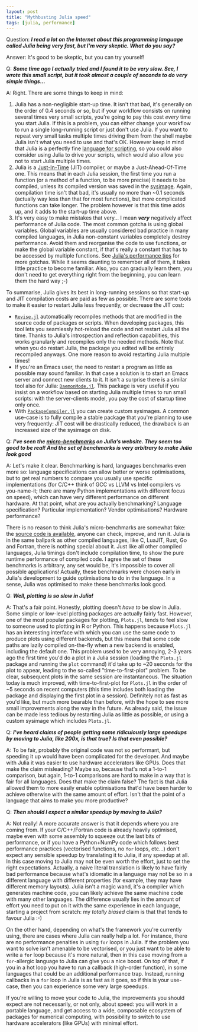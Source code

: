 ```yaml
---
layout: post
title: "Mythbusting Julia speed"
tags: [julia, performance]
---
```


Question: _**I read a lot on the Internet about this programming language called Julia being
very fast, but I'm very skeptic.  What do you say?**_

Answer: It's good to be skeptic, but you can try yourself!

Q: _**Some time ago I actually tried and I found it to be very slow.  See, I wrote this
small script, but it took almost a couple of seconds to do very simple things...**_

A: Right.  There are some things to keep in mind:

1. Julia has a non-negligible start-up time.  It isn't that bad, it's generally on the order
   of 0.4 seconds or so, but if your workflow consists on running several times very small
   scripts, you're going to pay this cost _every_ time you start Julia.  If this is a
   problem, you can either change your workflow to run a single long-running script or just
   don't use Julia.  If you want to repeat very small tasks multiple times driving them from
   the shell maybe Julia isn't what you need to use and that's OK.  However keep in mind
   that Julia is a perfectly fine [language for
   scripting](https://julialang.org/blog/2012/03/shelling-out-sucks/), so you could also
   consider using Julia to drive your scripts, which would also allow you not to start Julia
   multiple times.
2. Julia is a [Just-In-Time](https://en.wikipedia.org/wiki/Just-in-time_compilation) (JIT)
   compiler, or maybe a Just-Ahead-Of-Time one.  This means that in each Julia session, the
   first time you run a function (or a method of a function, to be more precise) it needs to
   be compiled, unless its compiled version was saved in the
   [sysimage](https://en.wikipedia.org/wiki/System_image).  Again, compilation time isn't
   that bad, it's usually no more than ~0.1 seconds (actually way less than that for most
   functions), but more complicated functions can take longer.  The problem however is that
   this time adds up, and it adds to the start-up time above.
3. It's very easy to make mistakes that very... I mean _**very**_ negatively affect
   performance of Julia code.  The most common gotcha is using global variables.  Global
   variables are usually considered bad practice in many compiled languages, in Julia
   non-constant variables completely destroy performance.  Avoid them and reorganise the
   code to use functions, or make the global variable constant, if that's really a constant
   that has to be accessed by multiple functions.  See [Julia's performance
   tips](https://docs.julialang.org/en/v1/manual/performance-tips/) for more gotchas.  While
   it seems daunting to remember all of them, it takes little practice to become familiar.
   Also, you can gradually learn them, you don't need to get everything right from the
   beginning, you can learn them the hard way ;-)

To summarise, Julia gives its best in long-running sessions so that start-up and JIT
compilation costs are paid as few as possible.  There are some tools to make it easier to
restart Julia less frequently, or decrease the JIT cost:

* [`Revise.jl`](https://github.com/timholy/Revise.jl) automatically recompiles methods that
  are modified in the source code of packages or scripts.  When developing packages, this
  tool lets you seamlessly hot-reload the code and not restart Julia all the time.  Thanks
  to Julia's introspection and reflection capabilities, this works granularly and recompiles
  only the needed methods.  Note that when you do restart Julia, the package you edited will
  be entirely recompiled anyways.  One more reason to avoid restarting Julia multiple times!
* If you're an Emacs user, the need to restart a program as little as possible may sound
  familiar.  In that case a solution is to start an Emacs server and connect new clients to
  it.  It isn't a surprise there is a similar tool also for Julia:
  [`DaemonMode.jl`](https://github.com/dmolina/DaemonMode.jl).  This package is very useful
  if you insist on a workflow based on starting Julia multiple times to run small scripts:
  with the server-clients model, you pay the cost of startup time only once.
* With [`PackageCompiler.jl`](https://github.com/JuliaLang/PackageCompiler.jl) you can
  create custom sysimages.  A common use-case is to fully compile a stable package that
  you're planning to use very frequently: JIT cost will be drastically reduced, the drawback
  is an increased size of the sysimage on disk.

Q: _**I've seen the [micro-benchmarks](https://julialang.org/benchmarks/) on Julia's
website.  They seem too good to be real!  And the set of benchmarks is very arbitrary to
make Julia look good**_

A: Let's make it clear.  Benchmarking is hard, languages benchmarks even more so: language
specifications can allow better or worse optimisations, but to get real numbers to compare
you usually use specific implementations (for C/C++ think of GCC vs LLVM vs Intel compilers
vs you-name-it; there are many Python implementations with different focus on speed), which
can have very different performance on different hardware.  At that point, what are you
actually benchmarking?  Language specification?  Particular implementation?  Vendor
optimisations?  Hardware performance?

There is no reason to think Julia's micro-benchmarks are somewhat fake: the [source code is
available](https://github.com/JuliaLang/Microbenchmarks), anyone can check, improve, and run
it.  Julia is in the same ballpark as other compiled languages, like C, LuaJIT, Rust, Go and
Fortran, there is nothing special about it.  Just like all other compiled languages, Julia
timings don't include compilation time, to show the pure runtime performance of compiled
code.  I agree the set of these benchmarks is arbitrary, any set would be, it's impossible
to cover all possible applications!  Actually, these benchmarks were chosen early in Julia's
development to guide optimisations to do in the language.  In a sense, Julia was optimised
to make these benchmarks look good.

Q: _**Well, plotting is so slow in Julia!**_

A: That's a fair point.  Honestly, plotting doesn't _have to_ be slow in Julia.  Some simple
or low-level plotting packages are actually fairly fast.  However, one of the most popular
packages for plotting, `Plots.jl`, tends to feel slow to someone used to plotting in R or
Python.  This happens because `Plots.jl` has an interesting interface with which you can use
the same code to produce plots using different backends, but this means that some code paths
are lazily compiled on-the-fly when a new backend is enabled, including the default one.
This problem used to be very annoying, 2-3 years ago the first time you'd do a plot in a
Julia session (loading the `Plots.jl` package and running the `plot` command) it'd take up
to ~20 seconds for the plot to appear, leading to the so-called "time-to-first-plot"
problem.  To be clear, subsequent plots in the same session are instantaneous.  The
situation today is much improved, with time-to-first-plot for `Plots.jl` in the order of ~5
seconds on recent computers (this time includes both loading the package and displaying the
first plot in a session).  Definitely not as fast as you'd like, but much more bearable than
before, with the hope to see more small improvements along the way in the future.  As
already said, the issue can be made less tedious by restarting Julia as little as possible,
or using a custom sysimage which includes `Plots.jl`.

Q: _**I've heard claims of people getting some ridiculously large speedups by moving to
Julia, like 200x, is that true? Is that even possible?**_

A: To be fair, probably the original code was not so performant, but speeding it up would
have been complicated for the developer.  And maybe with Julia it was easier to use hardware
accelerators like GPUs.  Does that make the claim misleading?  Maybe so, because that's not
a 1-to-1 comparison, but again, 1-to-1 comparisons are hard to make in a way that is fair
for all languages.  Does that make the claim false?  The fact is that Julia allowed them to
more easily enable optimisations that'd have been harder to achieve otherwise with the same
amount of effort.  Isn't that the point of a language that aims to make you more productive?

Q: _**Then should I expect a similar speedup by moving to Julia?**_

A: Not really!  A more accurate answer is that it depends where you are coming from.  If
your C/C++/Fortran code is already heavily optimised, maybe even with some assembly to
squeeze out the last bits of performance, or if you have a Python+NumPy code which follows
best performance practices (vectorised functions, no `for` loops, etc...) don't expect any
sensible speedup by translating it to Julia, if any speedup at all.  In this case moving to
Julia may not be even worth the effort, just to set the right expectations.  Actually, a
naive literal translation is likely to have fairly bad performance because what's idiomatic
in a language may not be so in a different language with different properties (for example,
they may have different memory layouts).  Julia isn't a magic wand, it's a compiler which
generates machine code, you can likely achieve the same machine code with many other
languages.  The difference usually lies in the amount of effort you need to put on it with
the same experience in each language, starting a project from scratch: my _totally biased_
claim is that that tends to favour Julia :-)

On the other hand, depending on what's the framework you're currently using, there are cases
where Julia can really help a lot.  For instance, there are no performance penalties in
using `for` loops in Julia.  If the problem you want to solve isn't amenable to be
vectorised, or you just want to be able to write a `for` loop because it's more natural,
then in this case moving from a `for`-allergic language to Julia can give you a nice boost.
On top of that, if you in a hot loop you have to run a callback (high-order function), in
some languages that could be an additional performance trap.  Instead, running callbacks in
a `for` loop in Julia is as fast as it goes, so if this is your use-case, then you can
experience some very large speedups.

If you're willing to move your code to Julia, the improvements you should expect are not
necessarily, or not only, about speed: you will work in a portable language, and get access
to a wide, composable ecosystem of packages for numerical computing, with possibility to
switch to use hardware accelerators (like GPUs) with minimal effort.

<!-- Local Variables: -->
<!-- ispell-local-dictionary: "british" -->
<!-- fill-column: 92 -->
<!-- End: -->
